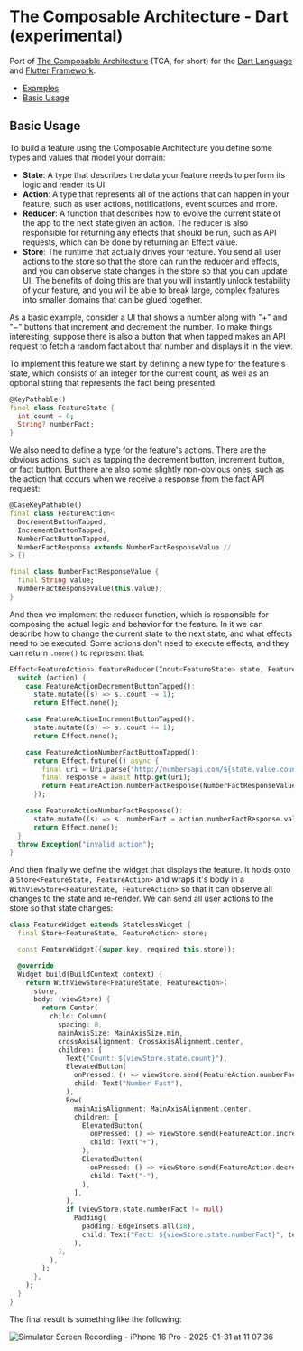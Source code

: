 # The Composable Architecture - Dart (experimental)

Port of [The Composable Architecture](https://github.com/pointfreeco/swift-composable-architecture) (TCA, for short) for the [Dart Language](https://dart.dev) and [Flutter Framework](https://flutter.dev).

- [Examples](https://github.com/viniciusaro/dart-composable-architecture/tree/main/tca_flutter_example/lib)
- [Basic Usage](https://github.com/viniciusaro/dart-composable-architecture?tab=readme-ov-file#basic-usage)

## Basic Usage

To build a feature using the Composable Architecture you define some types and values that model your domain:

- **State**: A type that describes the data your feature needs to perform its logic and render its UI.
- **Action**: A type that represents all of the actions that can happen in your feature, such as user actions, notifications, event sources and more.
- **Reducer**: A function that describes how to evolve the current state of the app to the next state given an action. The reducer is also responsible for returning any effects that should be run, such as API requests, which can be done by returning an Effect value.
- **Store**: The runtime that actually drives your feature. You send all user actions to the store so that the store can run the reducer and effects, and you can observe state changes in the store so that you can update UI.
The benefits of doing this are that you will instantly unlock testability of your feature, and you will be able to break large, complex features into smaller domains that can be glued together.

As a basic example, consider a UI that shows a number along with "+" and "−" buttons that increment and decrement the number. To make things interesting, suppose there is also a button that when tapped makes an API request to fetch a random fact about that number and displays it in the view.

To implement this feature we start by defining a new type for the feature's state, which consists of an integer for the current count, as well as an optional string that represents the fact being presented:

```dart
@KeyPathable()
final class FeatureState {
  int count = 0;
  String? numberFact;
}
```

We also need to define a type for the feature's actions. There are the obvious actions, such as tapping the decrement button, increment button, or fact button. But there are also some slightly non-obvious ones, such as the action that occurs when we receive a response from the fact API request:

```dart 
@CaseKeyPathable()
final class FeatureAction<
  DecrementButtonTapped,
  IncrementButtonTapped,
  NumberFactButtonTapped,
  NumberFactResponse extends NumberFactResponseValue //
> {}

final class NumberFactResponseValue {
  final String value;
  NumberFactResponseValue(this.value);
}
```

And then we implement the reducer function, which is responsible for composing the actual logic and behavior for the feature. In it we can describe how to change the current state to the next state, and what effects need to be executed. Some actions don't need to execute effects, and they can return `.none()` to represent that:

```dart
Effect<FeatureAction> featureReducer(Inout<FeatureState> state, FeatureAction action) {
  switch (action) {
    case FeatureActionDecrementButtonTapped():
      state.mutate((s) => s..count -= 1);
      return Effect.none();

    case FeatureActionIncrementButtonTapped():
      state.mutate((s) => s..count += 1);
      return Effect.none();

    case FeatureActionNumberFactButtonTapped():
      return Effect.future(() async {
        final uri = Uri.parse("http://numbersapi.com/${state.value.count}/trivia");
        final response = await http.get(uri);
        return FeatureAction.numberFactResponse(NumberFactResponseValue(response.body));
      });

    case FeatureActionNumberFactResponse():
      state.mutate((s) => s..numberFact = action.numberFactResponse.value);
      return Effect.none();
  }
  throw Exception("invalid action");
}
```

And then finally we define the widget that displays the feature. It holds onto a `Store<FeatureState, FeatureAction>` and wraps it's body in a `WithViewStore<FeatureState, FeatureAction>` so that it can observe all changes to the state and re-render. We can send all user actions to the store so that state changes:

```dart
class FeatureWidget extends StatelessWidget {
  final Store<FeatureState, FeatureAction> store;

  const FeatureWidget({super.key, required this.store});

  @override
  Widget build(BuildContext context) {
    return WithViewStore<FeatureState, FeatureAction>(
      store,
      body: (viewStore) {
        return Center(
          child: Column(
            spacing: 8,
            mainAxisSize: MainAxisSize.min,
            crossAxisAlignment: CrossAxisAlignment.center,
            children: [
              Text("Count: ${viewStore.state.count}"),
              ElevatedButton(
                onPressed: () => viewStore.send(FeatureAction.numberFactButtonTapped()),
                child: Text("Number Fact"),
              ),
              Row(
                mainAxisAlignment: MainAxisAlignment.center,
                children: [
                  ElevatedButton(
                    onPressed: () => viewStore.send(FeatureAction.incrementButtonTapped()),
                    child: Text("+"),
                  ),
                  ElevatedButton(
                    onPressed: () => viewStore.send(FeatureAction.decrementButtonTapped()),
                    child: Text("-"),
                  ),
                ],
              ),
              if (viewStore.state.numberFact != null)
                Padding(
                  padding: EdgeInsets.all(18),
                  child: Text("Fact: ${viewStore.state.numberFact}", textAlign: TextAlign.center),
                ),
            ],
          ),
        );
      },
    );
  }
}
```

The final result is something like the following:

![Simulator Screen Recording - iPhone 16 Pro - 2025-01-31 at 11 07 36](https://github.com/user-attachments/assets/6d94c617-0318-48ba-806a-0b7d6ca50a93)
